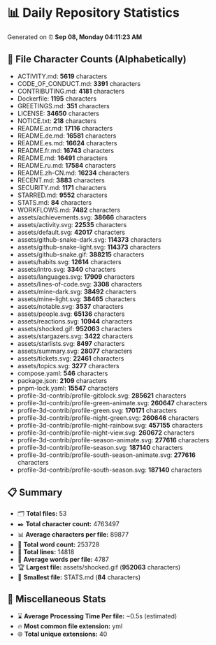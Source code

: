 # 📊 Daily Repository Statistics
Generated on ⏰ **Sep 08, Monday 04:11:23 AM**

## 📂 File Character Counts (Alphabetically)
- ACTIVITY.md: **5619** characters
- CODE_OF_CONDUCT.md: **3391** characters
- CONTRIBUTING.md: **4181** characters
- Dockerfile: **1195** characters
- GREETINGS.md: **351** characters
- LICENSE: **34650** characters
- NOTICE.txt: **218** characters
- README.ar.md: **17116** characters
- README.de.md: **16581** characters
- README.es.md: **16624** characters
- README.fr.md: **16743** characters
- README.md: **16491** characters
- README.ru.md: **17584** characters
- README.zh-CN.md: **16234** characters
- RECENT.md: **3883** characters
- SECURITY.md: **1171** characters
- STARRED.md: **9552** characters
- STATS.md: **84** characters
- WORKFLOWS.md: **7482** characters
- assets/achievements.svg: **38666** characters
- assets/activity.svg: **22535** characters
- assets/default.svg: **42017** characters
- assets/github-snake-dark.svg: **114373** characters
- assets/github-snake-light.svg: **114373** characters
- assets/github-snake.gif: **388215** characters
- assets/habits.svg: **12614** characters
- assets/intro.svg: **3340** characters
- assets/languages.svg: **17909** characters
- assets/lines-of-code.svg: **3308** characters
- assets/mine-dark.svg: **38492** characters
- assets/mine-light.svg: **38465** characters
- assets/notable.svg: **3537** characters
- assets/people.svg: **65136** characters
- assets/reactions.svg: **10944** characters
- assets/shocked.gif: **952063** characters
- assets/stargazers.svg: **3422** characters
- assets/starlists.svg: **8497** characters
- assets/summary.svg: **28077** characters
- assets/tickets.svg: **22461** characters
- assets/topics.svg: **3277** characters
- compose.yaml: **546** characters
- package.json: **2109** characters
- pnpm-lock.yaml: **15547** characters
- profile-3d-contrib/profile-gitblock.svg: **285621** characters
- profile-3d-contrib/profile-green-animate.svg: **260647** characters
- profile-3d-contrib/profile-green.svg: **170171** characters
- profile-3d-contrib/profile-night-green.svg: **260646** characters
- profile-3d-contrib/profile-night-rainbow.svg: **457155** characters
- profile-3d-contrib/profile-night-view.svg: **260672** characters
- profile-3d-contrib/profile-season-animate.svg: **277616** characters
- profile-3d-contrib/profile-season.svg: **187140** characters
- profile-3d-contrib/profile-south-season-animate.svg: **277616** characters
- profile-3d-contrib/profile-south-season.svg: **187140** characters

## 📋 Summary
- 🗂️ **Total files:** 53
- ✒️ **Total character count:** 4763497
- 📊 **Average characters per file:** 89877
- 📝 **Total word count:** 253728
- 🧾 **Total lines:** 14818
- 📐 **Average words per file:** 4787
- 🏆 **Largest file:** assets/shocked.gif (**952063** characters)
- 🥉 **Smallest file:** STATS.md (**84** characters)

## 🌟 Miscellaneous Stats
- ⌛ **Average Processing Time Per file:** ~0.5s (estimated)
- 🔥 **Most common file extension:** yml
- 🌐 **Total unique extensions:** 40
